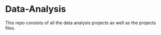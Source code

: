 # Data-Analysis
This repo consists of all the data analysis projects as well as the projects files.
